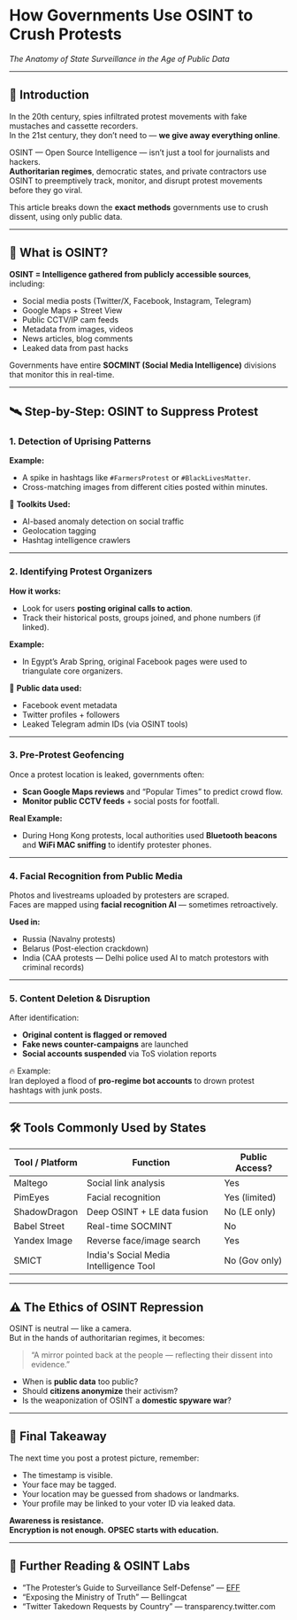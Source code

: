# How Governments Use OSINT to Crush Protests  
*The Anatomy of State Surveillance in the Age of Public Data*

---

## 🎯 Introduction

In the 20th century, spies infiltrated protest movements with fake mustaches and cassette recorders.  
In the 21st century, they don’t need to — **we give away everything online**.

OSINT — Open Source Intelligence — isn’t just a tool for journalists and hackers.  
**Authoritarian regimes**, democratic states, and private contractors use OSINT to preemptively track, monitor, and disrupt protest movements before they go viral.

This article breaks down the **exact methods** governments use to crush dissent, using only public data.

---

## 🧠 What is OSINT?

**OSINT = Intelligence gathered from publicly accessible sources**, including:

- Social media posts (Twitter/X, Facebook, Instagram, Telegram)
- Google Maps + Street View
- Public CCTV/IP cam feeds
- Metadata from images, videos
- News articles, blog comments
- Leaked data from past hacks

Governments have entire **SOCMINT (Social Media Intelligence)** divisions that monitor this in real-time.

---

## 🛰️ Step-by-Step: OSINT to Suppress Protest

### 1. **Detection of Uprising Patterns**

**Example:**  
- A spike in hashtags like `#FarmersProtest` or `#BlackLivesMatter`.
- Cross-matching images from different cities posted within minutes.

🧩 **Toolkits Used:**
- AI-based anomaly detection on social traffic
- Geolocation tagging
- Hashtag intelligence crawlers

---

### 2. **Identifying Protest Organizers**

**How it works:**  
- Look for users **posting original calls to action**.
- Track their historical posts, groups joined, and phone numbers (if linked).

**Example:**  
- In Egypt’s Arab Spring, original Facebook pages were used to triangulate core organizers.

📎 **Public data used:**
- Facebook event metadata  
- Twitter profiles + followers  
- Leaked Telegram admin IDs (via OSINT tools)

---

### 3. **Pre-Protest Geofencing**

Once a protest location is leaked, governments often:

- **Scan Google Maps reviews** and “Popular Times” to predict crowd flow.
- **Monitor public CCTV feeds** + social posts for footfall.

**Real Example:**  
- During Hong Kong protests, local authorities used **Bluetooth beacons** and **WiFi MAC sniffing** to identify protester phones.

---

### 4. **Facial Recognition from Public Media**

Photos and livestreams uploaded by protesters are scraped.  
Faces are mapped using **facial recognition AI** — sometimes retroactively.

**Used in:**
- Russia (Navalny protests)
- Belarus (Post-election crackdown)
- India (CAA protests — Delhi police used AI to match protestors with criminal records)

---

### 5. **Content Deletion & Disruption**

After identification:
- **Original content is flagged or removed**
- **Fake news counter-campaigns** are launched
- **Social accounts suspended** via ToS violation reports

🔥 Example:  
Iran deployed a flood of **pro-regime bot accounts** to drown protest hashtags with junk posts.

---

## 🛠️ Tools Commonly Used by States

| Tool / Platform | Function                    | Public Access? |
|-----------------|-----------------------------|----------------|
| Maltego         | Social link analysis         | Yes            |
| PimEyes         | Facial recognition           | Yes (limited)  |
| ShadowDragon    | Deep OSINT + LE data fusion | No (LE only)   |
| Babel Street    | Real-time SOCMINT            | No             |
| Yandex Image    | Reverse face/image search    | Yes            |
| SMICT           | India's Social Media Intelligence Tool | No (Gov only) |

---

## ⚠️ The Ethics of OSINT Repression

OSINT is neutral — like a camera.  
But in the hands of authoritarian regimes, it becomes:

> “A mirror pointed back at the people — reflecting their dissent into evidence.”

- When is **public data** too public?
- Should **citizens anonymize** their activism?
- Is the weaponization of OSINT a **domestic spyware war**?

---

## 🧭 Final Takeaway

The next time you post a protest picture, remember:
- The timestamp is visible.
- Your face may be tagged.
- Your location may be guessed from shadows or landmarks.
- Your profile may be linked to your voter ID via leaked data.

**Awareness is resistance.**  
**Encryption is not enough. OPSEC starts with education.**

---

## 🧰 Further Reading & OSINT Labs

- “The Protester’s Guide to Surveillance Self-Defense” — [EFF](https://www.eff.org/)
- “Exposing the Ministry of Truth” — Bellingcat
- “Twitter Takedown Requests by Country” — transparency.twitter.com

